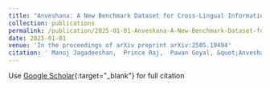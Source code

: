 ```yaml
---
title: "Anveshana: A New Benchmark Dataset for Cross-Lingual Information Retrieval On English Queries and Sanskrit Documents"
collection: publications
permalink: /publication/2025-01-01-Anveshana-A-New-Benchmark-Dataset-for-Cross-Lingual-Information-Retrieval-On-English-Queries-and-Sanskrit-Documents
date: 2025-01-01
venue: 'In the proceedings of arXiv preprint arXiv:2505.19494'
citation: ' Manoj Jagadeeshan,  Prince Raj,  Pawan Goyal, &quot;Anveshana: A New Benchmark Dataset for Cross-Lingual Information Retrieval On English Queries and Sanskrit Documents.&quot; In the proceedings of arXiv preprint arXiv:2505.19494, 2025.'
---
```

Use [Google Scholar](https://scholar.google.com/scholar?q=Anveshana:+A+New+Benchmark+Dataset+for+Cross+Lingual+Information+Retrieval+On+English+Queries+and+Sanskrit+Documents){:target="_blank"} for full citation